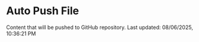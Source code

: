 # Auto Push File

Content that will be pushed to GitHub repository.
Last updated: 08/06/2025, 10:36:21 PM